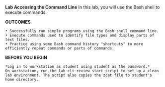 **Lab Accessing the Command Line**
In this lab, you will use the Bash shell to execute commands.

**OUTCOMES**

    • Successfully run simple programs using the Bash shell command line. 
    • Execute commands used to identify file types and display parts of text files. 
    • Practice using some Bash command history "shortcuts" to more efficiently repeat commands or parts of commands.

**BEFORE YOU BEGIN**

    *Log in to workstation as student using student as the password.*
    On workstation, run the lab cli-review start script to set up a clean lab environment. The script also copies the zcat file to student's home directory.
